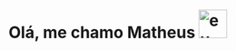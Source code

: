 <h1>Olá, me chamo Matheus <img src="https://i.pinimg.com/474x/17/6a/ff/176aff1a94d61fb392dce4ee64717918.jpg" width="50" height="50" alt="eu"></h1>
